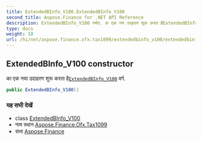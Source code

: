```yaml
---
title: ExtendedBInfo_V100.ExtendedBInfo_V100
second_title: Aspose.Finance for .NET API Reference
description: ExtendedBInfo_V100 नर्मत. क एक नय उदहरण शुरू करत हैExtendedBInfo_V100 वर्ग.
type: docs
weight: 10
url: /hi/net/aspose.finance.ofx.tax1099/extendedbinfo_v100/extendedbinfo_v100/
---
```

## ExtendedBInfo_V100 constructor

का एक नया उदाहरण शुरू करता है[`ExtendedBInfo_V100`](../) वर्ग.

```csharp
public ExtendedBInfo_V100()
```

### यह सभी देखें

* class [ExtendedBInfo_V100](../)
* नाम स्थान [Aspose.Finance.Ofx.Tax1099](../../extendedbinfo_v100/)
* सभा [Aspose.Finance](../../../)


